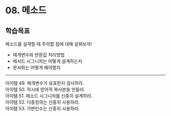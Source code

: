 
# 08. 메소드

## 학습목표
메소드를 설계할 때 주의할 점에 대해 살펴보자!

- 매개변수와 반환값 처리방법
- 메서드 시그니처는 어떻게 설계하는지
- 문서화는 어떻게 해야할지
---

아이템 49. 매개변수가 유효한지 검사하라. <br>
아이템 50. 적시에 방어적 복사본을 만들라. <br>
아이템 51.  메소드 시그니처를 신중히 설계하라. <br>
아이템 52. 다중정의는 신중히 사용하라. <br>
아이템 53. 가변인수는 신중히 사용하라. <br>








